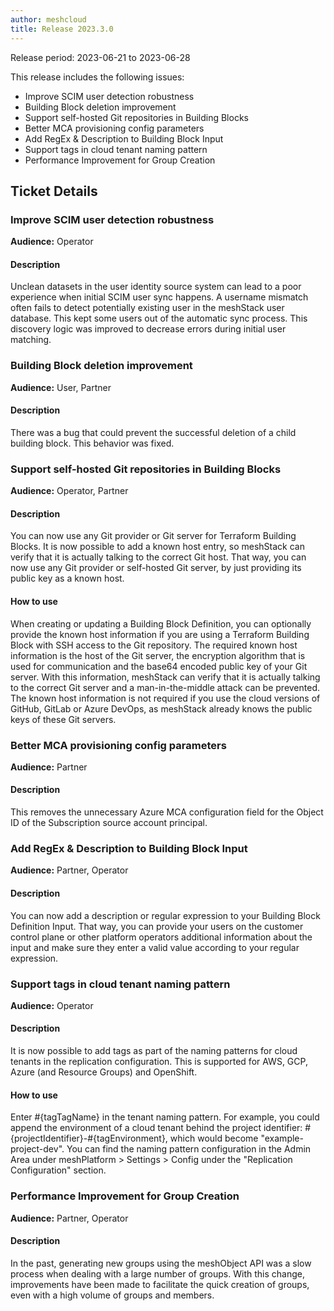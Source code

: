 ```yaml
---
author: meshcloud
title: Release 2023.3.0
---
```


Release period: 2023-06-21 to 2023-06-28

This release includes the following issues:
* Improve SCIM user detection robustness
* Building Block deletion improvement
* Support self-hosted Git repositories in Building Blocks
* Better MCA provisioning config parameters
* Add RegEx & Description to Building Block Input
* Support tags in cloud tenant naming pattern
* Performance Improvement for Group Creation
<!--truncate-->

## Ticket Details
### Improve SCIM user detection robustness
**Audience:** Operator<br>

#### Description
Unclean datasets in the user identity source system can lead to a poor
experience when initial SCIM user sync happens. A username mismatch often
fails to detect potentially existing user in the meshStack user database.
This kept some users out of the automatic sync process.
This discovery logic was improved to decrease errors during initial user
matching.

### Building Block deletion improvement
**Audience:** User, Partner<br>

#### Description
There was a bug that could prevent the successful deletion of a child
building block. This behavior was fixed.

### Support self-hosted Git repositories in Building Blocks
**Audience:** Operator, Partner<br>

#### Description
You can now use any Git provider or Git server for Terraform Building Blocks. It is now possible to add a 
known host entry, so meshStack can verify that it is actually talking to the correct Git host. That way, 
you can now use any Git provider or self-hosted Git server, by just providing its public key as a known host.

#### How to use
When creating or updating a Building Block Definition, you can optionally provide the known host information if you
are using a Terraform Building Block with SSH access to the Git repository. The required known host information is 
the host of the Git server, the encryption algorithm that is used for communication and the base64 encoded public key
of your Git server.
With this information, meshStack can verify that it is actually talking to the correct Git server and a man-in-the-middle
attack can be prevented.
The known host information is not required if you use the cloud versions of GitHub, GitLab or Azure DevOps, as meshStack 
already knows the public keys of these Git servers.

### Better MCA provisioning config parameters
**Audience:** Partner<br>

#### Description
This removes the unnecessary Azure MCA configuration field for the
Object ID of the Subscription source account principal.

### Add RegEx & Description to Building Block Input
**Audience:** Partner, Operator<br>

#### Description
You can now add a description or regular expression to your Building Block Definition Input. That way, you can provide your users on the customer control plane or other platform operators additional information about the input and make sure they enter a valid value according to your regular expression.

### Support tags in cloud tenant naming pattern
**Audience:** Operator<br>

#### Description
It is now possible to add tags as part of the naming patterns for cloud tenants
in the replication configuration.
This is supported for AWS, GCP, Azure (and Resource Groups) and OpenShift.

#### How to use
Enter #{tagTagName} in the tenant naming pattern. For example, you could append the
environment of a cloud tenant behind the project identifier:
#{projectIdentifier}-#{tagEnvironment}, which would become "example-project-dev".
You can find the naming pattern configuration in the Admin Area under
meshPlatform > Settings > Config under the "Replication Configuration" section.

### Performance Improvement for Group Creation
**Audience:** Partner, Operator<br>

#### Description
In the past, generating new groups using the meshObject API was a slow process
when dealing with a large number of groups. With this change, improvements
have been made to facilitate the quick creation of groups, even with a high
volume of groups and members.

